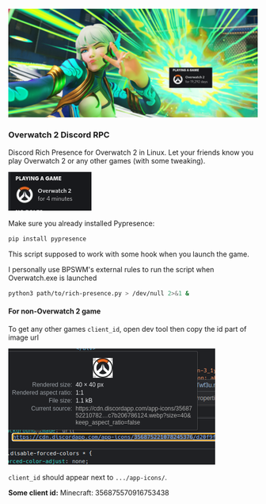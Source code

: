 ![](img/banner.png)

### Overwatch 2 Discord RPC

Discord Rich Presence for Overwatch 2 in Linux. Let your friends know you play Overwatch 2 or any other games (with some tweaking).

![](img/playing_status.png)

Make sure you already installed Pypresence:

```sh
pip install pypresence
```

This script supposed to work with some hook when you launch the game.

I personally use BPSWM's external rules to run the script when Overwatch.exe is launched

```sh
python3 path/to/rich-presence.py > /dev/null 2>&1 &
```

#### For non-Overwatch 2 game

To get any other games `client_id`, open dev tool then copy the id part of image url

![](img/dev_tool.png)

`client_id` should appear next to `.../app-icons/`.

**Some client id:**
Minecraft: 356875570916753438
